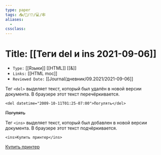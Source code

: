 ```yaml
---
type: paper
tags: 📥️/📜️/🩳/💻/🕸
aliases:
  - 
cssclass: 
---
```




# Title: **[[Теги del и ins 2021-09-06]]**
- `Type:` [[Языки]] [[HTML]] [[&]]
- `Links:` [[HTML moc]]
- `Reviewed Date:` [[Journal/дневник/09.2021/2021-09-06]]

Тег `<del>` выделяет текст, который был удалён в новой версии документа. В браузере этот текст перечёркивается.

```
<del datetime="2009-10-11T01:25-07:00">Погулять</del>
```

<del datetime="2009-10-11T01:25-07:00">Погулять</del>

Тег `<ins>` выделяет текст, который был добавлен в новой версии документа. В браузере этот текст подчёркивается.

```
<ins>Купить принтер</ins>
```

<ins>Купить принтер</ins>

